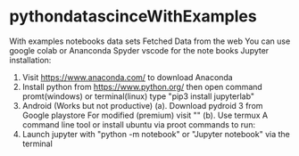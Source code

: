 # pythondatascinceWithExamples
With examples notebooks
data sets
Fetched Data from the web
You can use google colab or Ananconda Spyder vscode for the note books
Jupyter installation:
  1. Visit https://www.anaconda.com/ to download Anaconda 
  2. Install python from https://www.python.org/ then
        open command promt(windows) or terminal(linux) type "pip3 install jupyterlab"
  3. Android (Works but not productive)
      (a). Download pydroid 3 from Google  playstore For modified (premium) visit ""
      (b). Use termux A command line tool  or install ubuntu via proot 
          commands to run:
  5. Launch jupyter with "python -m notebook" or "Jupyter notebook" via the terminal
